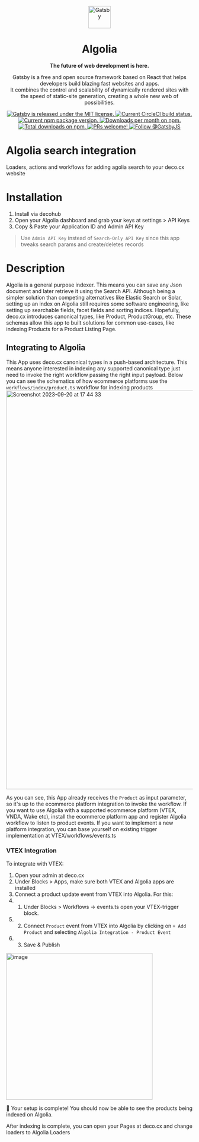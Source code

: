 <p align="center">
  <a href="https://www.gatsbyjs.com">
    <img alt="Gatsby" src="https://www.gatsbyjs.com/Gatsby-Monogram.svg" width="60" />
  </a>
</p>
<h1 align="center">
  Algolia
</h1>

<p align="center">
  <strong>
    The future of web development is here.
  </strong>
</p>
<p align="center">
  Gatsby is a free and open source framework based on React that helps developers build blazing fast websites and apps. </br> It combines the control and scalability of dynamically rendered sites with the speed of static-site generation, creating a whole new web of possibilities.
</p>
<p align="center">
  <a href="https://github.com/gatsbyjs/gatsby/blob/master/LICENSE">
    <img src="https://img.shields.io/badge/license-MIT-blue.svg" alt="Gatsby is released under the MIT license." />
  </a>
  <a href="https://circleci.com/gh/gatsbyjs/gatsby">
    <img src="https://circleci.com/gh/gatsbyjs/gatsby.svg?style=shield" alt="Current CircleCI build status." />
  </a>
  <a href="https://www.npmjs.com/package/gatsby">
    <img src="https://img.shields.io/npm/v/gatsby.svg" alt="Current npm package version." />
  </a>
  <a href="https://npmcharts.com/compare/gatsby?minimal=true">
    <img src="https://img.shields.io/npm/dm/gatsby.svg" alt="Downloads per month on npm." />
  </a>
  <a href="https://npmcharts.com/compare/gatsby?minimal=true">
    <img src="https://img.shields.io/npm/dt/gatsby.svg" alt="Total downloads on npm." />
  </a>
  <a href="https://gatsbyjs.com/contributing/how-to-contribute/">
    <img src="https://img.shields.io/badge/PRs-welcome-brightgreen.svg" alt="PRs welcome!" />
  </a>
  <a href="https://twitter.com/intent/follow?screen_name=gatsbyjs">
    <img src="https://img.shields.io/twitter/follow/gatsbyjs.svg?label=Follow%20@gatsbyjs" alt="Follow @GatsbyJS" />
  </a>
</p>

# Algolia search integration
Loaders, actions and workflows for adding agolia search to your deco.cx website

# Installation
1. Install via decohub
2. Open your Algolia dashboard and grab your keys at settings > API Keys
3. Copy & Paste your Application ID and Admin API Key

> Use `Admin API Key` instead of `Search-Only API Key` since this app tweaks search params and create/deletes records

# Description
Algolia is a general purpose indexer. This means you can save any Json document and later retrieve it using the Search API. Although being a simpler solution than competing alternatives like Elastic Search or Solar, setting up an index on Algolia still requires some software engineering, like setting up searchable fields, facet fields and sorting indices. Hopefully, deco.cx introduces canonical types, like Product, ProductGroup, etc. These schemas allow this app to built solutions for common use-cases, like indexing Products for a Product Listing Page. 

## Integrating to Algolia
This App uses deco.cx canonical types in a push-based architecture. This means anyone interested in indexing any supported canonical type just need to invoke the right workflow passing the right input payload. Below you can see the schematics of how ecommerce platforms use the `workflows/index/product.ts` workflow for indexing products
<img width="1073" alt="Screenshot 2023-09-20 at 17 44 33" src="https://github.com/deco-cx/apps/assets/1753396/e4d9e795-e35c-4206-a628-4aa7f72f904b">

As you can see, this App already receives the `Product` as input parameter, so it's up to the ecommerce platform integration to invoke the workflow. 
If you want to use Algolia with a supported ecommerce platform (VTEX, VNDA, Wake etc), install the ecommerce platform app and register Algolia workflow to listen to product events.
If you want to implement a new platform integration, you can base yourself on existing trigger implementation at VTEX/workflows/events.ts

### VTEX Integration
To integrate with VTEX:

1. Open your admin at deco.cx
2. Under Blocks > Apps, make sure both VTEX and Algolia apps are installed
3. Connect a product update event from VTEX into Algolia. For this:
0. 1. Under Blocks > Workflows -> events.ts open your VTEX-trigger block. 
0. 2. Connect `Product` event from VTEX into Algolia by clicking on `+ Add Product` and selecting `Algolia Integration - Product Event` 
0. 3. Save & Publish 

<img width="395" alt="image" src="https://github.com/deco-cx/apps/assets/1753396/a135d789-50f9-415f-bbd2-a328c3762034">

🎉 Your setup is complete! You should now be able to see the products being indexed on Algolia.

After indexing is complete, you can open your Pages at deco.cx and change loaders to Algolia Loaders
